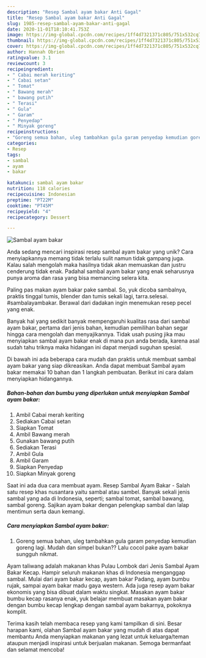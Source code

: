 ```yaml
---
description: "Resep Sambal ayam bakar Anti Gagal"
title: "Resep Sambal ayam bakar Anti Gagal"
slug: 1985-resep-sambal-ayam-bakar-anti-gagal
date: 2020-11-01T18:10:41.753Z
image: https://img-global.cpcdn.com/recipes/1ff4d7321371c805/751x532cq70/sambal-ayam-bakar-foto-resep-utama.jpg
thumbnail: https://img-global.cpcdn.com/recipes/1ff4d7321371c805/751x532cq70/sambal-ayam-bakar-foto-resep-utama.jpg
cover: https://img-global.cpcdn.com/recipes/1ff4d7321371c805/751x532cq70/sambal-ayam-bakar-foto-resep-utama.jpg
author: Hannah Obrien
ratingvalue: 3.1
reviewcount: 3
recipeingredient:
- " Cabai merah keriting"
- " Cabai setan"
- " Tomat"
- " Bawang merah"
- " bawang putih"
- " Terasi"
- " Gula"
- " Garam"
- " Penyedap"
- " Minyak goreng"
recipeinstructions:
- "Goreng semua bahan, uleg tambahkan gula garam penyedap kemudian goreng lagi. Mudah dan simpel bukan?? Lalu cocol pake ayam bakar sungguh nikmat."
categories:
- Resep
tags:
- sambal
- ayam
- bakar

katakunci: sambal ayam bakar 
nutrition: 118 calories
recipecuisine: Indonesian
preptime: "PT22M"
cooktime: "PT45M"
recipeyield: "4"
recipecategory: Dessert

---
```



![Sambal ayam bakar](https://img-global.cpcdn.com/recipes/1ff4d7321371c805/751x532cq70/sambal-ayam-bakar-foto-resep-utama.jpg)

Anda sedang mencari inspirasi resep sambal ayam bakar yang unik? Cara menyiapkannya memang tidak terlalu sulit namun tidak gampang juga. Kalau salah mengolah maka hasilnya tidak akan memuaskan dan justru cenderung tidak enak. Padahal sambal ayam bakar yang enak seharusnya punya aroma dan rasa yang bisa memancing selera kita.

Paling pas makan ayam bakar pake sambal. So, yuk dicoba sambalnya, praktis tinggal tumis, blender dan tumis sekali lagi, tarra.selesai. #sambalayambakar. Berawal dari dadakan ingin menemukan resep pecel yang enak.

Banyak hal yang sedikit banyak mempengaruhi kualitas rasa dari sambal ayam bakar, pertama dari jenis bahan, kemudian pemilihan bahan segar hingga cara mengolah dan menyajikannya. Tidak usah pusing jika mau menyiapkan sambal ayam bakar enak di mana pun anda berada, karena asal sudah tahu triknya maka hidangan ini dapat menjadi suguhan spesial.


Di bawah ini ada beberapa cara mudah dan praktis untuk membuat sambal ayam bakar yang siap dikreasikan. Anda dapat membuat Sambal ayam bakar memakai 10 bahan dan 1 langkah pembuatan. Berikut ini cara dalam menyiapkan hidangannya.

<!--inarticleads1-->

##### Bahan-bahan dan bumbu yang diperlukan untuk menyiapkan Sambal ayam bakar:

1. Ambil  Cabai merah keriting
1. Sediakan  Cabai setan
1. Siapkan  Tomat
1. Ambil  Bawang merah
1. Gunakan  bawang putih
1. Sediakan  Terasi
1. Ambil  Gula
1. Ambil  Garam
1. Siapkan  Penyedap
1. Siapkan  Minyak goreng


Saat ini ada dua cara membuat ayam. Resep Sambal Ayam Bakar - Salah satu resep khas nusantara yaitu sambal atau sambel. Banyak sekali jenis sambal yang ada di Indonesia, seperti; sambal tomat, sambal bawang, sambal goreng. Sajikan ayam bakar dengan pelengkap sambal dan lalap mentimun serta daun kemangi. 

<!--inarticleads2-->

##### Cara menyiapkan Sambal ayam bakar:

1. Goreng semua bahan, uleg tambahkan gula garam penyedap kemudian goreng lagi. Mudah dan simpel bukan?? Lalu cocol pake ayam bakar sungguh nikmat.


Ayam taliwang adalah makanan khas Pulau Lombok dari Jenis Sambal Ayam Bakar Kecap. Hampir seluruh makanan khas di Indonesia menganggap sambal. Mulai dari ayam bakar kecap, ayam bakar Padang, ayam bumbu rujak, sampai ayam bakar madu gaya western. Ada juga resep ayam bakar ekonomis yang bisa dibuat dalam waktu singkat. Masakan ayam bakar bumbu kecap rasanya enak, yuk belajar membuat masakan ayam bakar dengan bumbu kecap lengkap dengan sambal ayam bakarnya, pokoknya komplit. 

Terima kasih telah membaca resep yang kami tampilkan di sini. Besar harapan kami, olahan Sambal ayam bakar yang mudah di atas dapat membantu Anda menyiapkan makanan yang lezat untuk keluarga/teman ataupun menjadi inspirasi untuk berjualan makanan. Semoga bermanfaat dan selamat mencoba!
